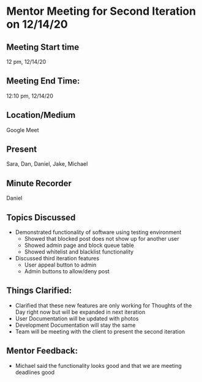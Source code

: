# Mentor Meeting for Second Iteration on 12/14/20
## Meeting Start time
12 pm, 12/14/20
## Meeting End Time:
12:10 pm, 12/14/20
## Location/Medium
Google Meet
## Present
Sara, Dan, Daniel, Jake, Michael
## Minute Recorder
Daniel

## Topics Discussed
- Demonstrated functionality of software using testing environment
  - Showed that blocked post does not show up for another user
  - Showed admin page and block queue table
  - Showed whitelist and blacklist functionality
- Discussed third iteration features
  - User appeal button to admin
  - Admin buttons to allow/deny post
## Things Clarified:
- Clarified that these new features are only working for Thoughts of the Day right now but will be expanded in next iteration
- User Documentation will be updated with photos
- Development Documentation will stay the same
- Team will be meeting with the client to present the second iteration
## Mentor Feedback:
- Michael said the functionality looks good and that we are meeting deadlines good
